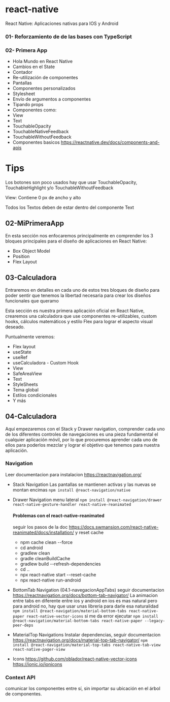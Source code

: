 # react-native
React Native: Aplicaciones nativas para IOS y Android

### 01- Reforzamiento de de las bases con TypeScript
### 02- Primera App
* Hola Mundo en React Native
* Cambios en el State
* Contador
* Re-utilización de componentes
* Pantallas
* Componentes personalizados
* Stylesheet
* Envío de argumentos a componentes
* Tipando props
* Componentes como:
* View
* Text
* TouchableOpacity
* TouchableNativeFeedback
* TouchableWithoutFeedback
* Componentes basicos https://reactnative.dev/docs/components-and-apis
# Tips
Los botones son poco usados hay que usar TouchableOpacity, TouchableHighlight y/o TouchableWithoutFeedback

View: Contiene 0 px de ancho y alto

Todos los Textos deben de estar dentro del componente Text

## 02-MiPrimeraApp
En esta sección nos enfocaremos principalmente en comprender los 3 bloques principales para el diseño de aplicaciones en React Native:

* Box Object Model
* Position
* Flex Layout

## 03-Calculadora
Entraremos en detalles en cada uno de estos tres bloques de diseño para poder sentir que tenemos la libertad necesaria para crear los diseños funcionales que queramo

Esta sección es nuestra primera aplicación oficial en React Native, crearemos una calculadora que use componentes re-utilizables, custom hooks, cálculos matemáticos y estilo Flex para lograr el aspecto visual deseado.

Puntualmente veremos:
* Flex layout
* useState
* useRef
* useCalculadora - Custom Hook
* View
* SafeAreaView
* Text
* StyleSheets
* Tema global
* Estilos condicionales
* Y más

## 04-Calculadora
Aquí empezaremos con el Stack y Drawer navigation, comprender cada uno de los diferentes controles de navegaciones es una pieza fundamental el cualquier aplicación móvil, por lo que procuremos aprender cada uno de ellos para poderlos mezclar y lograr el objetivo que tenemos para nuestra aplicación.

### Navigation
Leer documentacion para instalacion https://reactnavigation.org/
* Stack Navigation
  Las pantallas se mantienen activas y las nuevas se montan encimas
  ```npm install @react-navigation/native```
* Drawer Navigation
  menu lateral
  ```npm install @react-navigation/drawer react-native-gesture-handler react-native-reanimated```
  #### Problemas con el react-native-reanimated
  seguir los pasos de la doc https://docs.swmansion.com/react-native-reanimated/docs/installation/ y reset cache
  * npm cache clean --force
  * cd android
  * gradlew clean
  * gradle cleanBuildCache
  * gradlew build --refresh-dependencies
  * cd ..
  * npx react-native start --reset-cache
  * npx react-native run-android

* BottomTab Navigation (04.1-navegacionAppTabs)
  seguir documentacion https://reactnavigation.org/docs/bottom-tab-navigator/
  La animacion entre tabs en diferente entre ios y android
  en ios es mas natural pero para android no, hay que usar unas
  libreria para darle esa naturalidad
  ```npm install @react-navigation/material-bottom-tabs react-native-paper react-native-vector-icons```
  si me da error ejecutar 
  ```npm install @react-navigation/material-bottom-tabs react-native-paper --legacy-peer-deps```

* MaterialTop Navigations
  Instalar dependencias, seguir documentacion https://reactnavigation.org/docs/material-top-tab-navigator/
  ```npm install @react-navigation/material-top-tabs react-native-tab-view react-native-pager-view```

* Icons 
  https://github.com/oblador/react-native-vector-icons
  https://ionic.io/ionicons

### Context API
comunicar los componentes entre sí, sin importar su ubicación en el árbol de componentes.